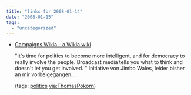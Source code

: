 ```yaml
---
title: "links for 2008-01-14"
date: "2008-01-15"
tags: 
  - "uncategorized"
---
```


- [Campaigns Wikia - a Wikia wiki](http://campaigns.wikia.com/wiki/Campaigns_Wikia)
    
    "It's time for politics to become more intelligent, and for democracy to really involve the people. Broadcast media tells you what to think and doesn't let you get involved. " Initiative von Jimbo Wales, leider bisher an mir vorbeigegangen...
    
    (tags: [politics](http://del.icio.us/heinzwittenbrink/politics) [via:ThomasPokorn](http://del.icio.us/heinzwittenbrink/via:ThomasPokorn))
